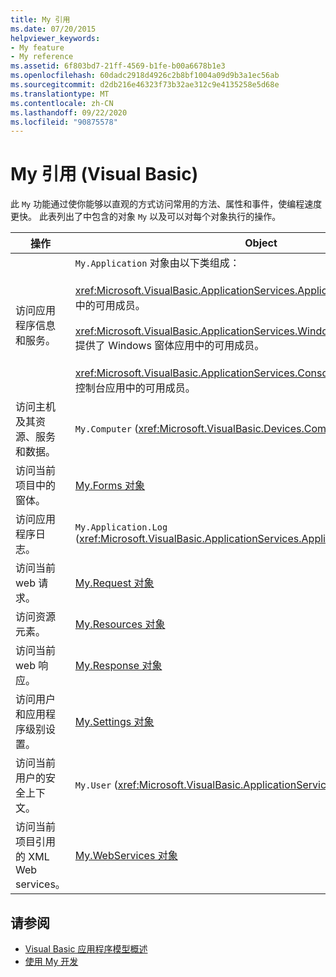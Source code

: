 ```yaml
---
title: My 引用
ms.date: 07/20/2015
helpviewer_keywords:
- My feature
- My reference
ms.assetid: 6f803bd7-21ff-4569-b1fe-b00a6678b1e3
ms.openlocfilehash: 60dadc2918d4926c2b8bf1004a09d9b3a1ec56ab
ms.sourcegitcommit: d2db216e46323f73b32ae312c9e4135258e5d68e
ms.translationtype: MT
ms.contentlocale: zh-CN
ms.lasthandoff: 09/22/2020
ms.locfileid: "90875578"
---
```

# <a name="my-reference-visual-basic"></a>My 引用 (Visual Basic)

此 `My` 功能通过使你能够以直观的方式访问常用的方法、属性和事件，使编程速度更快。 此表列出了中包含的对象 `My` 以及可以对每个对象执行的操作。  
  
|**操作**|**Object**|  
|----------------|----------------|  
|访问应用程序信息和服务。|`My.Application` 对象由以下类组成：<br /><br /> <xref:Microsoft.VisualBasic.ApplicationServices.ApplicationBase> 提供了所有项目中的可用成员。<br /><br /> <xref:Microsoft.VisualBasic.ApplicationServices.WindowsFormsApplicationBase> 提供了 Windows 窗体应用中的可用成员。<br /><br /> <xref:Microsoft.VisualBasic.ApplicationServices.ConsoleApplicationBase> 提供了控制台应用中的可用成员。|  
|访问主机及其资源、服务和数据。|`My.Computer` (<xref:Microsoft.VisualBasic.Devices.Computer>)|  
|访问当前项目中的窗体。|[My.Forms 对象](../objects/my-forms-object.md)|  
|访问应用程序日志。|`My.Application.Log` (<xref:Microsoft.VisualBasic.ApplicationServices.ApplicationBase.Log%2A>)|  
|访问当前 web 请求。|[My.Request 对象](../objects/my-request-object.md)|  
|访问资源元素。|[My.Resources 对象](../objects/my-resources-object.md)|  
|访问当前 web 响应。|[My.Response 对象](../objects/my-response-object.md)|  
|访问用户和应用程序级别设置。|[My.Settings 对象](../objects/my-settings-object.md)|  
|访问当前用户的安全上下文。|`My.User` (<xref:Microsoft.VisualBasic.ApplicationServices.User>)|  
|访问当前项目引用的 XML Web services。|[My.WebServices 对象](../objects/my-webservices-object.md)|  
  
## <a name="see-also"></a>请参阅

- [Visual Basic 应用程序模型概述](../../developing-apps/development-with-my/overview-of-the-visual-basic-application-model.md)
- [使用 My 开发](../../developing-apps/development-with-my/index.md)
